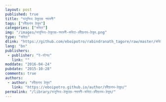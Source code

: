 ```yaml
---
layout: post
published: true
title: "ভানুসিংহ ঠাকুরের পদাবলী"
tags: ["রবীন্দ্রনাথ ঠাকুর"]
categories: ["কবিতা"]
img: "/images/ভানুসিংহ-ঠাকুরের-পদাবলী-কবিতা-রবীন্দ্রনাথ-ঠাকুর.png"
type: "কবিতা"
dlink: "https://github.com/eboipotro/rabindranath_tagore/raw/master/কবিতা/ভানুসিংহ_ঠাকুরের_পদাবলী.epub"
lang: "bn"
publishers: 
 - publisher: "ই-বইপত্র"
   link: ""
moddate: "2016-04-24"
pubdate: "2015-10-28"
comments: true
authors: 
 - author: "রবীন্দ্রনাথ ঠাকুর"
   link: "https://eboipotro.github.io/author/রবীন্দ্রনাথ-ঠাকুর/"
permalink: "/library/ভানুসিংহ-ঠাকুরের-পদাবলী-কবিতা-রবীন্দ্রনাথ-ঠাকুর/"
---
```

